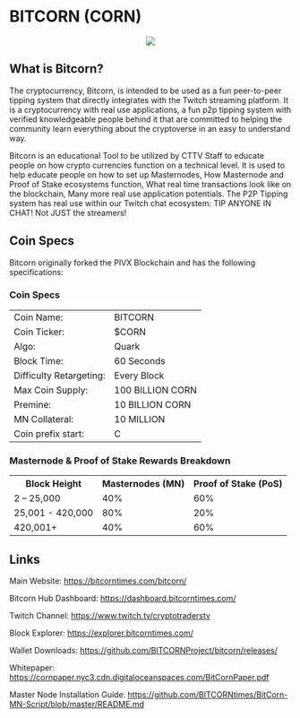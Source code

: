 BITCORN (CORN)
===================

<p align="center">
<img src="https://i.ibb.co/56XKGBM/Bitcorn-banner.jpg"></p>

What is Bitcorn?
----------------

The cryptocurrency, Bitcorn, is intended to be used as a fun peer-to-peer tipping system that directly integrates with the Twitch streaming platform. It is a cryptocurrency with real use applications, a fun p2p tipping system with verified knowledgeable people behind it that are committed to helping the community learn everything about the cryptoverse in an easy to understand way.

Bitcorn is an educational Tool to be utilized by CTTV Staff to educate people on how crypto currencies function on a technical level. It is used to help educate people on how to set up Masternodes, How Masternode and Proof of Stake ecosystems function, What real time transactions look like on the blockchain, Many more real use application potentials.
The P2P Tipping system has real use within our Twitch chat ecosystem: TIP ANYONE IN CHAT! Not JUST the streamers!

Coin Specs
-----
Bitcorn originally forked the PIVX Blockchain and has the following specifications:

### Coin Specs
<table>
<tr><td>Coin Name:</td><td>BITCORN</td></tr>
<tr><td>Coin Ticker:</td><td>$CORN</td></tr> 
<tr><td>Algo:</td><td>Quark</td></tr>
<tr><td>Block Time:</td><td>60 Seconds</td></tr>
<tr><td>Difficulty Retargeting:</td><td>Every Block</td></tr>
<tr><td>Max Coin Supply:</td><td>100 BILLION CORN</td></tr>
<tr><td>Premine:</td><td>10 BILLION CORN</td></tr>
<tr><td>MN Collateral:</td><td>10 MILLION</td></tr>
<tr><td>Coin prefix start:</td><td>C</td></tr>    
</table>

### Masternode & Proof of Stake Rewards Breakdown
<table>
<th>Block Height</th><th>Masternodes (MN)</th><th>Proof of Stake (PoS)</th>
<tr><td>2 – 25,000</td><td>40%</td><td>60%</td></tr>
<tr><td>25,001 - 420,000</td><td>80%</td><td>20%</td></tr>
<tr><td>420,001+</td><td>40%</td><td>60%</td></tr>
</table>


Links
----------------

Main Website: https://bitcorntimes.com/bitcorn/

Bitcorn Hub Dashboard: https://dashboard.bitcorntimes.com/

Twitch Channel: https://www.twitch.tv/cryptotraderstv

Block Explorer: https://explorer.bitcorntimes.com/

Wallet Downloads: https://github.com/BITCORNProject/bitcorn/releases/

Whitepaper: https://cornpaper.nyc3.cdn.digitaloceanspaces.com/BitCornPaper.pdf

Master Node Installation Guide: https://github.com/BITCORNtimes/BitCorn-MN-Script/blob/master/README.md
